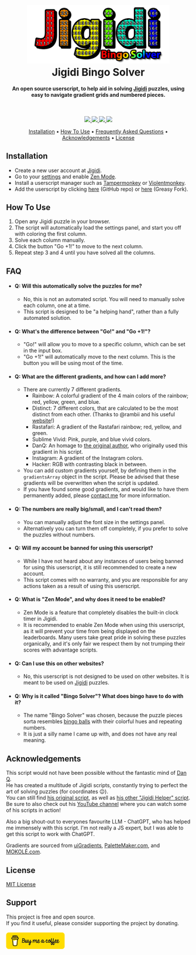 
<h1 align="center">
  <img src="./img/logo.png" alt="Jigidi Bingo Logo" width="390">
  <br>
  Jigidi Bingo Solver
</h1>

<h4 align="center">An open source userscript, to help aid in solving <a href="https://www.jigidi.com">Jigidi</a> puzzles, using easy to navigate gradient grids and numbered pieces.</h4>

<br>

<p align="center">
  <!--License-->
  <a href="https://github.com/f-o/Jigidi-Bingo-Solver/blob/master/LICENSE">
      <img src="https://img.shields.io/github/license/f-o/Jigidi-Bingo-Solver">
  </a>
  <!--Contributions-->
  <a href="https://github.com/f-o/Jigidi-Bingo-Solver/graphs/contributors" alt="Contributors">
      <img src="https://img.shields.io/github/contributors/f-o/Jigidi-Bingo-Solver" />
  </a>
  <!--Stars-->
  <a href="https://github.com/f-o/Jigidi-Bingo-Solver/stargazers">
      <img src="https://img.shields.io/github/stars/f-o/Jigidi-Bingo-Solver">
  </a>
  <!--Donate-->
  <a href="#support">
    <img src="https://img.shields.io/badge/$-donate-ff69b4.svg?maxAge=2592000&amp;style=flat">
  </a>
</p>

<p align="center">
  <a href="#installation">Installation</a> •
  <a href="#how-to-use">How To Use</a> •
  <a href="#faq">Frequently Asked Questions</a> •
  <a href="#acknowledgements">Acknowledgements</a> •
  <a href="#license">License</a>
</p>
<!-- <div align="center">
  <img src="./img/demo.png" alt="Jigidi Bingo Solver Demo" width="800px" style="border-radius:7px;">
</div> -->

## Installation
* Create a new user account at [Jigidi](https://www.jigidi.com/join.php).
* Go to your [settings](https://www.jigidi.com/profile.php) and enable [Zen Mode](https://www.jigidi.com/a/zen-mode/).
* Install a userscript manager such as [Tampermonkey](https://www.tampermonkey.net/) or [Violentmonkey](https://violentmonkey.github.io/).
* Add the userscript by clicking [here](https://github.com/f-o/Jigidi-Bingo-Solver/raw/refs/heads/main/jigidi-bingo-solver.user.js) (GitHub repo) or [here](https://greasyfork.org/en/scripts/522009-jigidi-bingo-solver) (Greasy Fork).


## How To Use
1. Open any Jigidi puzzle in your browser.
2. The script will automatically load the settings panel, and start you off with coloring the first column.
3. Solve each column manually.
4. Click the button "Go +1!" to move to the next column.
5. Repeat step 3 and 4 until you have solved all the columns.



## FAQ
- #### Q: Will this automatically solve the puzzles for me?
  - No, this is not an automated script. You will need to manually solve each column, one at a time.
  - This script is designed to be "a helping hand", rather than a fully automated solution.
- #### Q: What's the difference between "Go!" and "Go +1!"?
  - "Go!" will allow you to move to a specific column, which can be set in the input box.
  - "Go +1!" will automatically move to the next column. This is the button you will be using most of the time.
- #### Q: What are the different gradients, and how can I add more?
  - There are currently 7 different gradients.
    - Rainbow: A colorful gradient of the 4 main colors of the rainbow; red, yellow, green, and blue.
    - Distinct: 7 different colors, that are calculated to be the most distinct from each other. (Thanks to @rambii and his useful [website](https://mokole.com/palette.html)!)
    - Rastafari: A gradient of the Rastafari rainbow; red, yellow, and green.
    - Sublime Vivid: Pink, purple, and blue vivid colors.
    - DanQ: An homage to [the original author](https://danq.me), who originally used this gradient in his script.
    - Instagram: A gradient of the Instagram colors.
    - Hacker: RGB with contrasting black in between.
  - You can add custom gradients yourself, by defining them in the `gradientsArray` object in the script. Please be advised that these gradients will be overwritten when the script is updated.
  - If you have found some good gradients, and would like to have them permanently added, please [contact me](https://github.com/f-o/Jigidi-Bingo-Solver/issues/new) for more information.
- #### Q: The numbers are really big/small, and I can't read them?
  - You can manually adjust the font size in the settings panel.
  - Alternatively you can turn them off completely, if you prefer to solve the puzzles without numbers.
- #### Q: Will my account be banned for using this userscript?
  - While I have not heard about any instances of users being banned for using this userscript, it is still recommended to create a new account.
  - This script comes with no warranty, and you are responsible for any actions taken as a result of using this userscript.
- #### Q: What is "Zen Mode", and why does it need to be enabled?
  - Zen Mode is a feature that completely disables the built-in clock timer in Jigidi.
  - It is recommended to enable Zen Mode when using this userscript, as it will prevent your time from being displayed on the leaderboards. Many users take great pride in solving these puzzles organically, and it's only fair we respect them by not trumping their scores with advantage scripts.
- #### Q: Can I use this on other websites?
  - No, this userscript is not designed to be used on other websites. It is meant to be used on <a href="https://www.jigidi.com">Jigidi</a> puzzles.
- #### Q: Why is it called "Bingo Solver"? What does bingo have to do with it?
  - The name "Bingo Solver" was chosen, because the puzzle pieces sorta resembles [bingo balls](https://i.ibb.co/qgX8yCK/IMG-6818-730x730.jpg) with their colorful hues and repeating numbers.
  - It is just a silly name I came up with, and does not have any real meaning.


## Acknowledgements
This script would not have been possible without the fantastic mind of [Dan Q](https://github.com/dan-q).<br>
He has created a multitude of Jigidi scripts, constantly trying to perfect the art of solving puzzles (for coordinates 😉).<br>
You can still find [his original script](https://gist.github.com/Dan-Q/b5e4dbb45851b07042b6a57ebe1005a7), as well as [his other "Jigidi Helper" script](https://github.com/dan-q/Jigidi-Bingo-Solver). 
Be sure to also check out his [YouTube channel](https://www.youtube.com/@danq) where you can watch some of his scripts in action!

Also a big shout-out to everyones favourite LLM - ChatGPT, who has helped me immensely with this script. I'm not really a JS expert, but I was able to get this script to work with ChatGPT.

Gradients are sourced from [uiGradients](https://uigradients.com/), [PaletteMaker.com](https://palettemaker.com/), and [MOKOLÉ.com](https://mokole.com/palette.html).

## License
[MIT License](https://github.com/f-o/Jigidi-Bingo-Solver/blob/master/LICENSE)

## Support
This project is free and open source.<br>
If you find it useful, please consider supporting the project by donating.
<br><br>
<a href="https://www.buymeacoffee.com/foxdk" target="_blank"><img src="./img/bmc-button.png" alt="Buy Me A Coffee" width="160"></a>

